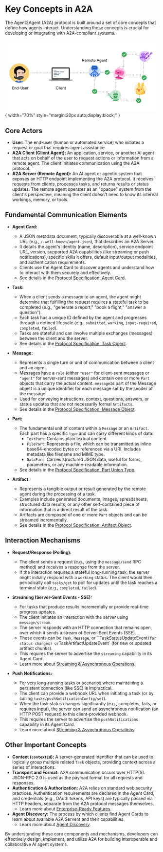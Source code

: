 # Key Concepts in A2A

The Agent2Agent (A2A) protocol is built around a set of core concepts that define how agents interact. Understanding these concepts is crucial for developing or integrating with A2A-compliant systems.

![A2A Actors showing a User, A2A Client (Client Agent), and A2A Server (Remote Agent)](../assets/a2a-actors.png){ width="70%" style="margin:20px auto;display:block;" }

## Core Actors

- **User:** The end-user (human or automated service) who initiates a request or goal that requires agent assistance.
- **A2A Client (Client Agent):** An application, service, or another AI agent that acts on behalf of the user to request actions or information from a remote agent. The client initiates communication using the A2A protocol.
- **A2A Server (Remote Agent):** An AI agent or agentic system that exposes an HTTP endpoint implementing the A2A protocol. It receives requests from clients, processes tasks, and returns results or status updates. The remote agent operates as an "opaque" system from the client's perspective, meaning the client doesn't need to know its internal workings, memory, or tools.

## Fundamental Communication Elements

- **Agent Card:**
    - A JSON metadata document, typically discoverable at a well-known URL (e.g., `/.well-known/agent.json`), that describes an A2A Server.
    - It details the agent's identity (name, description), service endpoint URL, version, supported A2A capabilities (like streaming or push notifications), specific skills it offers, default input/output modalities, and authentication requirements.
    - Clients use the Agent Card to discover agents and understand how to interact with them securely and effectively.
    - See details in the [Protocol Specification: Agent Card](../specification.md#5-agent-discovery-the-agent-card).

- **Task:**
    - When a client sends a message to an agent, the agent might determine that fulfilling the request requires a stateful task to be completed (e.g., "generate a report," "book a flight," "answer a question").
    - Each task has a unique ID defined by the agent and progresses through a defined lifecycle (e.g., `submitted`, `working`, `input-required`, `completed`, `failed`).
    - Tasks are stateful and can involve multiple exchanges (messages) between the client and the server.
    - See details in the [Protocol Specification: Task Object](../specification.md#61-task-object).

- **Message:**
    - Represents a single turn or unit of communication between a client and an agent.
    - Messages have a `role` (either `"user"` for client-sent messages or `"agent"` for server-sent messages) and contain one or more `Part` objects that carry the actual content. `messageId` part of the Message object is a unique identifier for each message set by the sender of the message.
    - Used for conveying instructions, context, questions, answers, or status updates that are not necessarily formal `Artifacts`.
    - See details in the [Protocol Specification: Message Object](../specification.md#64-message-object).

- **Part:**
    - The fundamental unit of content within a `Message` or an `Artifact`. Each part has a specific `type` and can carry different kinds of data:
        - `TextPart`: Contains plain textual content.
        - `FilePart`: Represents a file, which can be transmitted as inline base64-encoded bytes or referenced via a URI. Includes metadata like filename and MIME type.
        - `DataPart`: Carries structured JSON data, useful for forms, parameters, or any machine-readable information.
    - See details in the [Protocol Specification: Part Union Type](../specification.md#65-part-union-type).

- **Artifact:**
    - Represents a tangible output or result generated by the remote agent during the processing of a task.
    - Examples include generated documents, images, spreadsheets, structured data results, or any other self-contained piece of information that is a direct result of the task.
    - Artifacts are composed of one or more `Part` objects and can be streamed incrementally.
    - See details in the [Protocol Specification: Artifact Object](../specification.md#67-artifact-object).

## Interaction Mechanisms

- **Request/Response (Polling):**
    - The client sends a request (e.g., using the `message/send` RPC method) and receives a response from the server.
    - If the interaction requires a stateful long-running task, the server might initially respond with a `working` status. The client would then periodically call `tasks/get` to poll for updates until the task reaches a terminal state (e.g., `completed`, `failed`).

- **Streaming (Server-Sent Events - SSE):**
    - For tasks that produce results incrementally or provide real-time progress updates.
    - The client initiates an interaction with the server using `message/stream`.
    - The server responds with an HTTP connection that remains open, over which it sends a stream of Server-Sent Events (SSE).
    - These events can be `Task`, `Message`, or ``TaskStatusUpdateEvent` (for status changes) or `TaskArtifactUpdateEvent` (for new or updated artifact chunks).
    - This requires the server to advertise the `streaming` capability in its Agent Card.
    - Learn more about [Streaming & Asynchronous Operations](./streaming-and-async.md).

- **Push Notifications:**
    - For very long-running tasks or scenarios where maintaining a persistent connection (like SSE) is impractical.
    - The client can provide a webhook URL when initiating a task (or by calling `tasks/pushNotificationConfig/set`).
    - When the task status changes significantly (e.g., completes, fails, or requires input), the server can send an asynchronous notification (an HTTP POST request) to this client-provided webhook.
    - This requires the server to advertise the `pushNotifications` capability in its Agent Card.
    - Learn more about [Streaming & Asynchronous Operations](./streaming-and-async.md).

## Other Important Concepts

- **Context (`contextId`):** A server-generated identifier that can be used to logically group multiple related `Task` objects, providing context across a series of interactions.
- **Transport and Format:** A2A communication occurs over HTTP(S). JSON-RPC 2.0 is used as the payload format for all requests and responses.
- **Authentication & Authorization:** A2A relies on standard web security practices. Authentication requirements are declared in the Agent Card, and credentials (e.g., OAuth tokens, API keys) are typically passed via HTTP headers, separate from the A2A protocol messages themselves.
    - Learn more about [Enterprise-Ready Features](./enterprise-ready.md).
- **Agent Discovery:** The process by which clients find Agent Cards to learn about available A2A Servers and their capabilities.
    - Learn more about [Agent Discovery](./agent-discovery.md).

By understanding these core components and mechanisms, developers can effectively design, implement, and utilize A2A for building interoperable and collaborative AI agent systems.